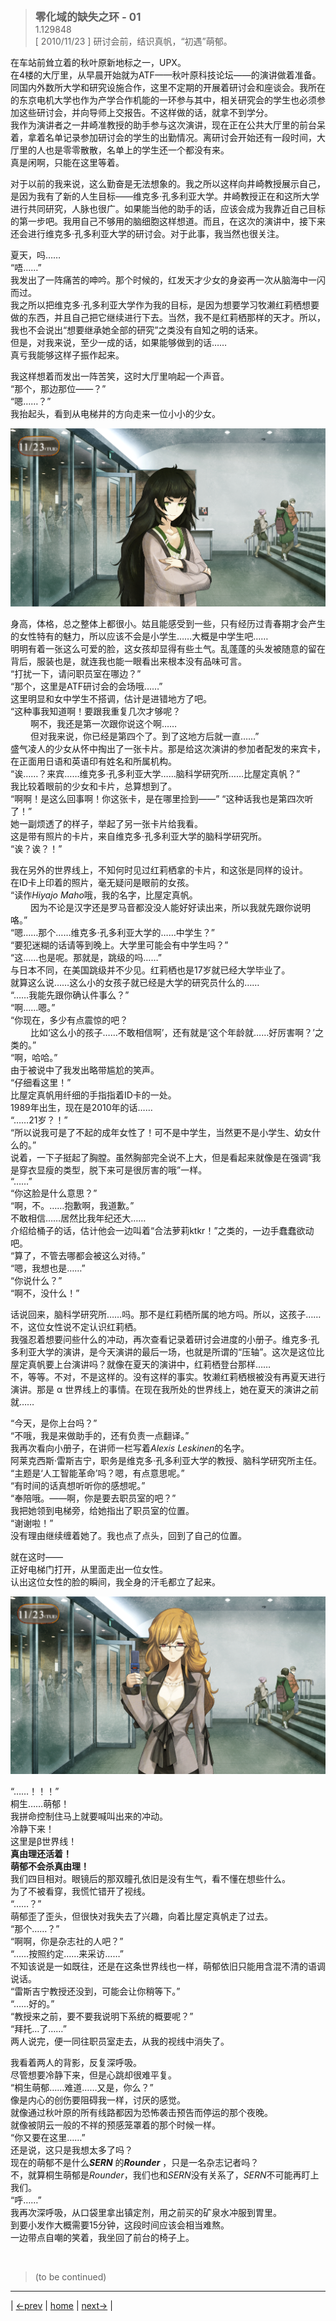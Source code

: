 > <big> **零化域的缺失之环 - 01** </big>  
> 1.129848  
> [ 2010/11/23 ] 研讨会前，结识真帆，“初遇”萌郁。

在车站前耸立着的秋叶原新地标之一，UPX。  
在4楼的大厅里，从早晨开始就为ATF——秋叶原科技论坛——的演讲做着准备。  
同国内外数所大学和研究设施合作，这里不定期的开展着研讨会和座谈会。我所在的东京电机大学也作为产学合作机能的一环参与其中，相关研究会的学生也必须参加这些研讨会，并向导师上交报告。不这样做的话，就拿不到学分。  
我作为演讲者之一井崎准教授的助手参与这次演讲，现在正在公共大厅里的前台呆着，拿着名单记录参加研讨会的学生的出勤情况。离研讨会开始还有一段时间，大厅里的人也是零零散散，名单上的学生还一个都没有来。  
真是闲啊，只能在这里等着。  

对于以前的我来说，这么勤奋是无法想象的。我之所以这样向井崎教授展示自己，是因为我有了新的人生目标——维克多·孔多利亚大学。井崎教授正在和这所大学进行共同研究，人脉也很广。如果能当他的助手的话，应该会成为我靠近自己目标的第一步吧。我用自己不够用的脑细胞这样想道。而且，在这次的演讲中，接下来还会进行维克多·孔多利亚大学的研讨会。对于此事，我当然也很关注。  

夏天，吗……  
“唔……”  
我发出了一阵痛苦的呻吟。那个时候的，红发天才少女的身姿再一次从脑海中一闪而过。  
我之所以把维克多·孔多利亚大学作为我的目标，是因为想要学习牧濑红莉栖想要做的东西，并且自己把它继续进行下去。当然，我不是红莉栖那样的天才。所以，我也不会说出“想要继承她全部的研究”之类没有自知之明的话来。  
但是，对我来说，至少一成的话，如果能够做到的话……  
真亏我能够这样子振作起来。  

我这样想着而发出一阵苦笑，这时大厅里响起一个声音。  
“那个，那边那位——？”  
“嗯……？”  
我抬起头，看到从电梯井的方向走来一位小小的少女。  

![](../pics/003.png)

身高，体格，总之整体上都很小。姑且能感受到一些，只有经历过青春期才会产生的女性特有的魅力，所以应该不会是小学生……大概是中学生吧……  
明明有着一张这么可爱的脸，这女孩却显得有些土气。乱蓬蓬的头发被随意的留在背后，服装也是，就连我也能一眼看出来根本没有品味可言。  
“打扰一下，请问职员室在哪边？”  
“那个，这里是ATF研讨会的会场哦……”  
这里明显和女中学生不搭调，估计是进错地方了吧。  
“这种事我知道啊！要跟我重复几次才够呢？  
&emsp;&emsp; 啊不，我还是第一次跟你说这个啊……  
&emsp;&emsp; 但对我来说，你已经是第四个了。到了这地方后就一直……”  
盛气凌人的少女从怀中掏出了一张卡片。那是给这次演讲的参加者配发的来宾卡，在正面用日语和英语印有姓名和所属机构。  
“诶……？来宾……维克多·孔多利亚大学……脑科学研究所……比屋定真帆？”  
我比较着眼前的少女和卡片，总算想到了。  
“啊啊！是这么回事啊！你这张卡，是在哪里捡到——”
“这种话我也是第四次听了！”  
她一副烦透了的样子，举起了另一张卡片给我看。  
这是带有照片的卡片，来自维克多·孔多利亚大学的脑科学研究所。  
“诶？诶？！”  

我在另外的世界线上，不知何时见过红莉栖拿的卡片，和这张是同样的设计。  
在ID卡上印着的照片，毫无疑问是眼前的女孩。  
“读作*Hiyajo Maho*哦，我的名字，比屋定真帆。  
&emsp;&emsp; 因为不论是汉字还是罗马音都没没人能好好读出来，所以我就先跟你说明咯。”  
“嗯……那个……维克多·孔多利亚大学的……中学生？”  
“要犯迷糊的话请等到晚上。大学里可能会有中学生吗？”  
“这……也是呢。那就是，跳级的吗……”  
与日本不同，在美国跳级并不少见。红莉栖也是17岁就已经大学毕业了。  
就算这么说……这么小的女孩子就已经是大学的研究员什么的……  
“……我能先跟你确认件事么？”  
“啊……嗯。”  
“你现在，多少有点震惊的吧？  
&emsp;&emsp; 比如‘这么小的孩子……不敢相信啊’，还有就是‘这个年龄就……好厉害啊？’之类的。”  
“啊，哈哈。”  
由于被说中了我发出略带尴尬的笑声。  
“仔细看这里！”  
比屋定真帆用纤细的手指指着ID卡的一处。  
1989年出生，现在是2010年的话……  
“……21岁？！”  
“所以说我可是了不起的成年女性了！可不是中学生，当然更不是小学生、幼女什么的。”  
说着，一下子挺起了胸膛。虽然胸部完全说不上大，但是看起来就像是在强调“我是穿衣显瘦的类型，脱下来可是很厉害的哦”一样。  
“……”  
“你这脸是什么意思？”  
“啊，不。……抱歉啊，我道歉。”  
不敢相信……居然比我年纪还大……  
介绍给桶子的话，估计他会一边叫着“合法萝莉ktkr！”之类的，一边手蠢蠢欲动吧。  
“算了，不管去哪都会被这么对待。”  
“嗯，我想也是……”  
“你说什么？”  
“啊不，没什么！”  

话说回来，脑科学研究所……吗。那不是红莉栖所属的地方吗。所以，这孩子……不，这位女性说不定认识红莉栖。  
我强忍着想要问些什么的冲动，再次查看记录着研讨会进度的小册子。维克多·孔多利亚大学的演讲，是今天演讲的最后一场，也就是所谓的“压轴”。这次是这位比屋定真帆要上台演讲吗？就像在夏天的演讲中，红莉栖登台那样……  
不，等等。不对，不是这样的。没有这样的事实。牧濑红莉栖根被没有再夏天进行演讲。那是 α 世界线上的事情。在现在我所处的世界线上，她在夏天的演讲之前就……  

“今天，是你上台吗？”  
“不哦，我是来做助手的，还有负责一点翻译。”  
我再次看向小册子，在讲师一栏写着*Alexis Leskinen*的名字。  
阿莱克西斯·雷斯吉宁，职务是维克多·孔多利亚大学的教授、脑科学研究所主任。  
“主题是‘人工智能革命’吗？嗯，有点意思呢。”  
“有时间的话真想听听你的感想呢。”  
“奉陪哦。——啊，你是要去职员室的吧？”  
我把她领到电梯旁，给她指出了职员室的位置。  
“谢谢啦！”  
没有理由继续缠着她了。我也点了点头，回到了自己的位置。  

就在这时——  
正好电梯门打开，从里面走出一位女性。  
认出这位女性的脸的瞬间，我全身的汗毛都立了起来。

![](../pics/004.png)

“……！！！”  
桐生……萌郁！  
我拼命控制住马上就要喊叫出来的冲动。  
冷静下来！  
这里是β世界线！  
**真由理还活着！**  
**萌郁不会杀真由理！**  
我们四目相对。眼镜后的那双瞳孔依旧是没有生气，看不懂在想些什么。  
为了不被看穿，我慌忙错开了视线。  
“……？”  
萌郁歪了歪头，但很快对我失去了兴趣，向着比屋定真帆走了过去。  
“那个……？”  
“啊啊，你是杂志社的人吧？”  
“……按照约定……来采访……”  
不知该说是一如既往，还是在这条世界线也一样，萌郁依旧只能用含混不清的语调说话。  
“雷斯吉宁教授还没到，可能会让你稍等下。”  
“……好的。”  
“教授来之前，要不要我说明下系统的概要呢？”  
“拜托…了……”  
两人说完，便一同往职员室走去，从我的视线中消失了。  

我看着两人的背影，反复深呼吸。  
尽管想要冷静下来，但是心跳却很难平复。  
“桐生萌郁……难道……又是，你么？”  
像是内心的创伤要阻碍我一样，讨厌的感觉。  
就像通过秋叶原的所有线路都因为恐怖袭击预告而停运的那个夜晚。  
就像被阴云一般的不祥的预感笼罩着的那个时候一样。  
“你又要在这里……”  
还是说，这只是我想太多了吗？  
现在的萌郁不是什么***SERN*** 的***Rounder*** ，只是一名杂志记者吗？  
不，就算桐生萌郁是*Rounder*，我们也和*SERN*没有关系了，*SERN*不可能再盯上我们。  
“呼……”  
我再次深呼吸，从口袋里拿出镇定剂，用之前买的矿泉水冲服到胃里。  
到要小发作大概需要15分钟，这段时间应该会相当难熬。  
一边带点自嘲的笑着，我坐回了前台的椅子上。  


<br/>

> (to be continued)
---

| [←prev](./0000) | [home](../../) | [next→](./0002) |

